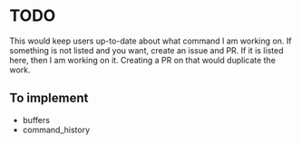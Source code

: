 # TODO

This would keep users up-to-date about what command I am working on. If
something is not listed and you want, create an issue and PR. If it is listed
here, then I am working on it. Creating a PR on that would duplicate the work.

## To implement

- buffers
- command_history
